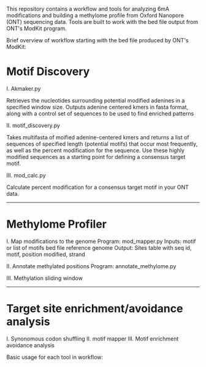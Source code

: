 This repository contains a workflow and tools for analyzing 6mA modifications and building a methylome profile from Oxford Nanopore (ONT) sequencing data. Tools are built to work with the bed file output from ONT's ModKit program. 

Brief overview of workflow starting with the bed file produced by ONT's ModKit:

# Motif Discovery 

I. Akmaker.py

  Retrieves the nucleotides surrounding potential modified adenines in a specified window size.
  Outputs adenine centered kmers in fasta format, along with a control set of sequences to be used to find enriched patterns 

II. motif_discovery.py

  Takes multifasta of moified adenine-centered kmers and returns a list of sequences of specified length (potential motifs) that occur most frequently, as well as the percent modification for the sequence. Use these highly modified sequences as a starting point for defining a consensus target motif. 

III. mod_calc.py

  Calculate percent modification for a consensus target motif in your ONT data.

-------------------------------------------------------

# Methylome Profiler

I. Map modifications to the genome
  Program: mod_mapper.py
  Inputs: 
    motif or list of motifs
    bed file
    reference genome
  Output:
    Sites table with seq id, motif, position modified, strand

II. Annotate methylated positions
  Program: annotate_methylome.py

III. Methylation sliding window

-------------------------------------------------------

# Target site enrichment/avoidance analysis

I. Synonomous codon shuffling
II. motif mapper
III. Motif enrichment avoidance analysis

Basic usage for each tool in workflow: 
